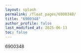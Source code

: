 ```yaml
---
layout: splash
permalink: /float_pages/6900348/
title: "6900348"
author_profile: false
last_modified_at: 2025-06-13
toc: false
---
```

 
6900348
